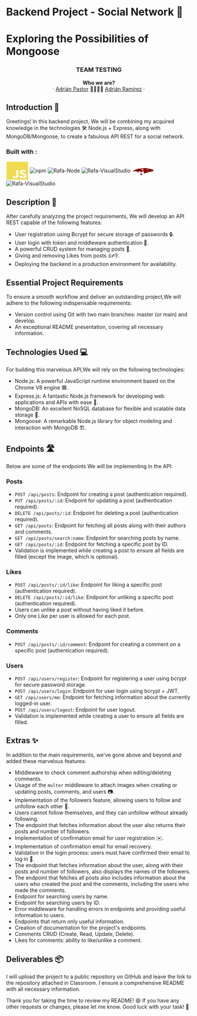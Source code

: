# Backend Project - Social Network 🚀

<h1>Exploring the Possibilities of Mongoose</h1>

<h3 align="center">TEAM TESTING</h3>

<p align="center">
  <a><strong>Who we are?</strong>
  <br />
  ·
  <a href="https://github.com/apl09">Adrián Pastor</a>
  🤜🏽🤛🏽
  <a href="https://github.com/AdrianRgGit">Adrián Ramírez</a>
  ·
</p>


## Introduction 📜

Greetings! In this backend project, We will be combining my acquired knowledge in the technologies 🛠️ Node.js + Express, along with MongoDB/Mongoose, to create a fabulous API REST for a social network.


### Built with :

<img align="center" alt="Rafa-Js" height="50" width="60" src="https://raw.githubusercontent.com/devicons/devicon/master/icons/javascript/javascript-plain.svg">

<img align="center" alt="npm" height="50" width="60" src="https://cdn.jsdelivr.net/gh/devicons/devicon/icons/npm/npm-original-wordmark.svg">

<img align="center" alt="Rafa-Node" height="50" width="60" src="https://cdn.jsdelivr.net/gh/devicons/devicon/icons/nodejs/nodejs-original.svg">

<img align="center" alt="Rafa-VisualStudio" height="50" width="60" src="https://cdn.svgporn.com/logos/visual-studio-code.svg">

<img align="center" alt="Rafa-VisualStudio" height="50" width="60" src="https://raw.githubusercontent.com/github/explore/80688e429a7d4ef2fca1e82350fe8e3517d3494d/topics/mongoose/mongoose.png">

<img align="center" alt="Rafa-VisualStudio" height="50" width="60" src="https://w7.pngwing.com/pngs/956/695/png-transparent-mongodb-original-wordmark-logo-icon-thumbnail.png">



## Description 📝

After carefully analyzing the project requirements, We will develop an API REST capable of the following features:

- User registration using Bcrypt for secure storage of passwords 🔒.
- User login with token and middleware authentication 🎫.
- A powerful CRUD system for managing posts 📝.
- Giving and removing Likes from posts 👍👎.
- Deploying the backend in a production environment for availability.

## Essential Project Requirements

To ensure a smooth workflow and deliver an outstanding project,We will adhere to the following indispensable requirements:

- Version control using Git with two main branches: master (or main) and develop.
- An exceptional README presentation, covering all necessary information.

## Technologies Used 💻

For building this marvelous API,We will rely on the following technologies:

- Node.js: A powerful JavaScript runtime environment based on the Chrome V8 engine 🟩.
- Express.js: A fantastic Node.js framework for developing web applications and APIs with ease 🚀.
- MongoDB: An excellent NoSQL database for flexible and scalable data storage 🍃.
- Mongoose: A remarkable Node.js library for object modeling and interaction with MongoDB 🏗️.

## Endpoints 🛣️

Below are some of the endpoints We will be implementing in the API:

### Posts

- `POST /api/posts`: Endpoint for creating a post (authentication required).
- `PUT /api/posts/:id`: Endpoint for updating a post (authentication required).
- `DELETE /api/posts/:id`: Endpoint for deleting a post (authentication required).
- `GET /api/posts`: Endpoint for fetching all posts along with their authors and comments.
- `GET /api/posts/search:name`: Endpoint for searching posts by name.
- `GET /api/posts/:id`: Endpoint for fetching a specific post by ID.
- Validation is implemented while creating a post to ensure all fields are filled (except the image, which is optional).

### Likes

- `POST /api/posts/:id/like`: Endpoint for liking a specific post (authentication required).
- `DELETE /api/posts/:id/like`: Endpoint for unliking a specific post (authentication required).
- Users can unlike a post without having liked it before.
- Only one Like per user is allowed for each post.

### Comments

- `POST /api/posts/:id/comment`: Endpoint for creating a comment on a specific post (authentication required).

### Users

- `POST /api/users/register`: Endpoint for registering a user using bcrypt for secure password storage.
- `POST /api/users/login`: Endpoint for user login using bcrypt + JWT.
- `GET /api/users/me`: Endpoint for fetching information about the currently logged-in user.
- `POST /api/users/logout`: Endpoint for user logout.
- Validation is implemented while creating a user to ensure all fields are filled.

## Extras ✨

In addition to the main requirements, we've gone above and beyond and added these marvelous features:

- Middleware to check comment authorship when editing/deleting comments.
- Usage of the `multer` middleware to attach images when creating or updating posts, comments, and users 📷.
- Implementation of the followers feature, allowing users to follow and unfollow each other 👥.
- Users cannot follow themselves, and they can unfollow without already following.
- The endpoint that fetches information about the user also returns their posts and number of followers.
- Implementation of confirmation email for user registration ✉️.
- Implementation of confirmation email for email recovery.
- Validation in the login process: users must have confirmed their email to log in 📧.
- The endpoint that fetches information about the user, along with their posts and number of followers, also displays the names of the followers.
- The endpoint that fetches all posts also includes information about the users who created the post and the comments, including the users who made the comments.
- Endpoint for searching users by name.
- Endpoint for searching users by ID.
- Error middleware for handling errors in endpoints and providing useful information to users.
- Endpoints that return only useful information.
- Creation of documentation for the project's endpoints.
- Comments CRUD (Create, Read, Update, Delete).
- Likes for comments: ability to like/unlike a comment.

## Deliverables 📦

I will upload the project to a public repository on GitHub and leave the link to the repository attached in Classroom. I ensure a comprehensive README with all necessary information.

Thank you for taking the time to review my README! 😄 If you have any other requests or changes, please let me know. Good luck with your task! 🚀
